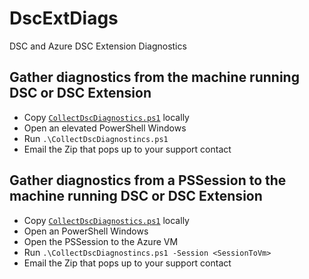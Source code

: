 # DscExtDiags

DSC and Azure DSC Extension Diagnostics

Gather diagnostics from the machine running DSC or DSC Extension
--------------------------------
* Copy [`CollectDscDiagnostics.ps1`](https://raw.githubusercontent.com/TravisEz13/DscExtDiags/master/CollectDscDiagnostics.ps1) locally
* Open an elevated PowerShell Windows
* Run `.\CollectDscDiagnostincs.ps1`
* Email the Zip that pops up to your support contact


Gather diagnostics from a PSSession to the machine running DSC or DSC Extension
--------------------------------
* Copy [`CollectDscDiagnostics.ps1`](https://raw.githubusercontent.com/TravisEz13/DscExtDiags/master/CollectDscDiagnostics.ps1) locally
* Open an PowerShell Windows
* Open the PSSession to the Azure VM
* Run `.\CollectDscDiagnostincs.ps1 -Session <SessionToVm> `
* Email the Zip that pops up to your support contact
